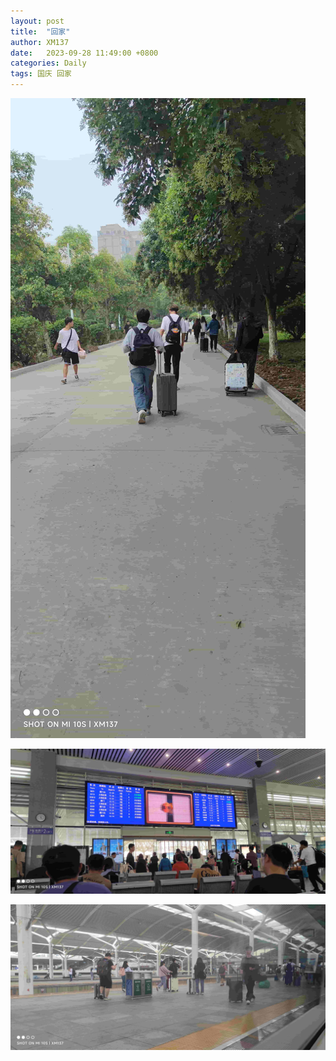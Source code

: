 ```yaml
---
layout: post
title:  "回家"
author: XM137
date:   2023-09-28 11:49:00 +0800
categories: Daily
tags: 国庆 回家
---
```

![IMG_20230928_114939.jpg](/assets/Daily-image/20230928/IMG_20230928_114939.jpg)

![IMG_20230928_122635.jpg](/assets/Daily-image/20230928/IMG_20230928_122635.jpg)

![IMG_20230928_133401.jpg](/assets/Daily-image/20230928/IMG_20230928_133401.jpg)
